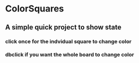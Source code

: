 # ColorSquares 

## A simple quick project to show state

### click once for the indvidual square to change color

### dbclick if you want the whole board to change color